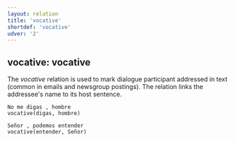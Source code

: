 ```yaml
---
layout: relation
title: 'vocative'
shortdef: 'vocative'
udver: '2'
---
```


## vocative: vocative

The *vocative* relation is used to mark dialogue participant addressed in text
(common in emails and newsgroup postings). The relation links the addressee's
name to its host sentence.

~~~ sdparse
No me digas , hombre
vocative(digas, hombre)
~~~

~~~ sdparse
Señor , podemos entender
vocative(entender, Señor)
~~~

<!-- Interlanguage links updated Čt lis 12 09:43:39 CET 2020 -->
